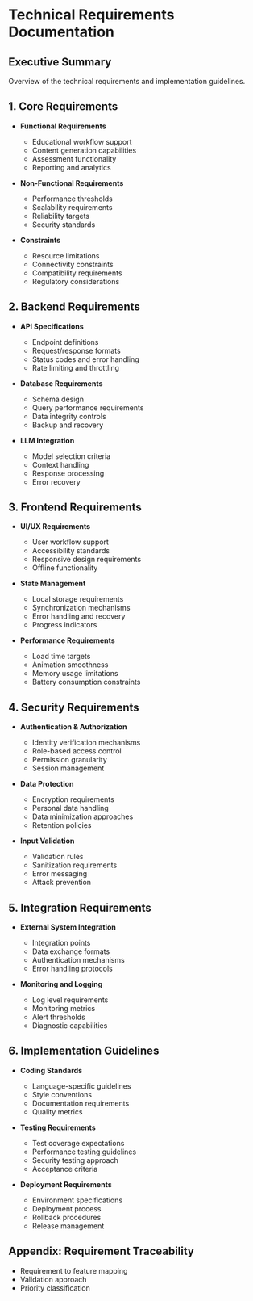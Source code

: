 # Technical Requirements Documentation

## Executive Summary
Overview of the technical requirements and implementation guidelines.

## 1. Core Requirements
- **Functional Requirements**
  - Educational workflow support
  - Content generation capabilities
  - Assessment functionality
  - Reporting and analytics

- **Non-Functional Requirements**
  - Performance thresholds
  - Scalability requirements
  - Reliability targets
  - Security standards

- **Constraints**
  - Resource limitations
  - Connectivity constraints
  - Compatibility requirements
  - Regulatory considerations

## 2. Backend Requirements
- **API Specifications**
  - Endpoint definitions
  - Request/response formats
  - Status codes and error handling
  - Rate limiting and throttling

- **Database Requirements**
  - Schema design
  - Query performance requirements
  - Data integrity controls
  - Backup and recovery

- **LLM Integration**
  - Model selection criteria
  - Context handling
  - Response processing
  - Error recovery

## 3. Frontend Requirements
- **UI/UX Requirements**
  - User workflow support
  - Accessibility standards
  - Responsive design requirements
  - Offline functionality

- **State Management**
  - Local storage requirements
  - Synchronization mechanisms
  - Error handling and recovery
  - Progress indicators

- **Performance Requirements**
  - Load time targets
  - Animation smoothness
  - Memory usage limitations
  - Battery consumption constraints

## 4. Security Requirements
- **Authentication & Authorization**
  - Identity verification mechanisms
  - Role-based access control
  - Permission granularity
  - Session management

- **Data Protection**
  - Encryption requirements
  - Personal data handling
  - Data minimization approaches
  - Retention policies

- **Input Validation**
  - Validation rules
  - Sanitization requirements
  - Error messaging
  - Attack prevention

## 5. Integration Requirements
- **External System Integration**
  - Integration points
  - Data exchange formats
  - Authentication mechanisms
  - Error handling protocols

- **Monitoring and Logging**
  - Log level requirements
  - Monitoring metrics
  - Alert thresholds
  - Diagnostic capabilities

## 6. Implementation Guidelines
- **Coding Standards**
  - Language-specific guidelines
  - Style conventions
  - Documentation requirements
  - Quality metrics

- **Testing Requirements**
  - Test coverage expectations
  - Performance testing guidelines
  - Security testing approach
  - Acceptance criteria

- **Deployment Requirements**
  - Environment specifications
  - Deployment process
  - Rollback procedures
  - Release management

## Appendix: Requirement Traceability
- Requirement to feature mapping
- Validation approach
- Priority classification
